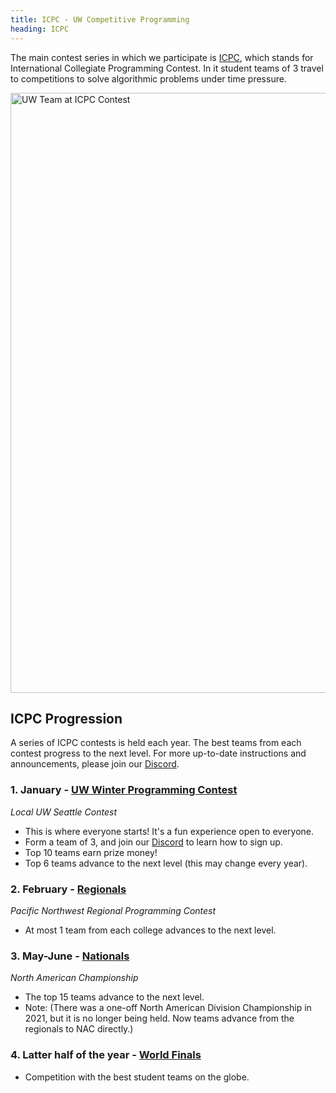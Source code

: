 ```yaml
---
title: ICPC - UW Competitive Programming
heading: ICPC
---
```


The main contest series in which we participate is [ICPC](https://en.wikipedia.org/wiki/International_Collegiate_Programming_Contest), which stands for International Collegiate Programming Contest. In it student teams of 3 travel to competitions to solve algorithmic problems under time pressure.

<img src="/img/programmers-2022.webp" width="1280" height="960" alt="UW Team at ICPC Contest" title="Nathan Akkaraphab, Milin Kodnongbua, and Phawin Prongpaophan qualified for the ICPC World Finals in 2022">

## ICPC Progression

A series of ICPC contests is held each year. The best teams from each contest progress to the next level. For more up-to-date instructions and announcements, please join our [Discord](https://discord.gg/WsNeTMX3pE).

### 1. January - [UW Winter Programming Contest](https://codeforces.com/group/CByQ2cxyiu)

*Local UW Seattle Contest*

- This is where everyone starts! It's a fun experience open to everyone.
- Form a team of 3, and join our [Discord](https://discord.gg/WsNeTMX3pE) to learn how to sign up.
- Top 10 teams earn prize money!
- Top 6 teams advance to the next level (this may change every year).


### 2. February - [Regionals](http://www.acmicpc-pacnw.org/)

*Pacific Northwest Regional Programming Contest*

- At most 1 team from each college advances to the next level.


### 3. May-June - [Nationals](https://nac.icpc.global/)

*North American Championship*

- The top 15 teams advance to the next level.
- Note: (There was a one-off North American Division Championship in 2021, but it is no longer being held. Now teams advance from the regionals to NAC directly.)


### 4. Latter half of the year - [World Finals](https://icpc.global/worldfinals/worldfinals)

- Competition with the best student teams on the globe.